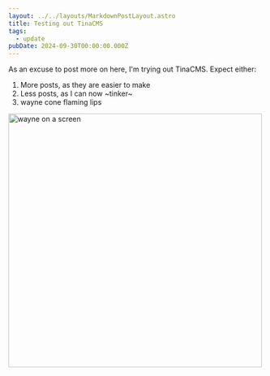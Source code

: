```yaml
---
layout: ../../layouts/MarkdownPostLayout.astro
title: Testing out TinaCMS
tags:
  - update
pubDate: 2024-09-30T00:00:00.000Z
---
```


As an excuse to post more on here, I'm trying out TinaCMS. Expect either:

1. More posts, as they are easier to make
2. Less posts, as I can now \~tinker\~
3. wayne cone flaming lips

<img src="https://assets.tina.io/d5083a0b-2732-43de-b7e7-9f8246373790/public/img/IMG\_0480." alt="wayne on a screen" width="500"/>
